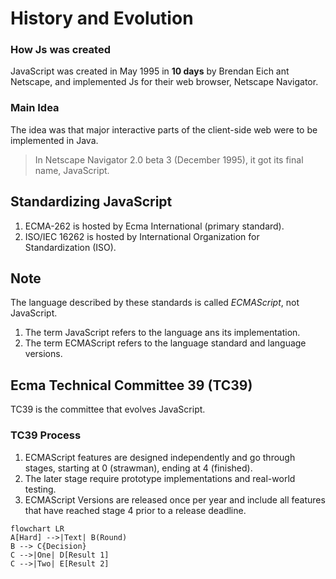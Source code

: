 # History and Evolution

### How Js was created

JavaScript was created in May 1995 in **10 days** by Brendan Eich ant Netscape, and implemented Js for their web browser, Netscape Navigator.

### Main Idea
The idea was that major interactive parts of the client-side web were to be implemented in Java. 

>In Netscape Navigator 2.0 beta 3 (December 1995), it got its final name, JavaScript.

## Standardizing JavaScript

1. ECMA-262 is hosted by Ecma International (primary standard).
2. ISO/IEC 16262 is hosted by International Organization for Standardization (ISO).

## Note
The language described by these standards is called *ECMAScript*, not JavaScript.

1. The term JavaScript refers to the language ans its implementation.
2. The term ECMAScript refers to the language standard and language versions.

## Ecma Technical Committee 39 (TC39)

TC39 is the committee that evolves JavaScript.

### TC39 Process
1. ECMAScript features are designed independently and go through stages, starting at 0 (strawman), ending at 4 (finished).
2. The later stage require prototype implementations and real-world testing.
3. ECMAScript Versions are released once per year and include all features that have reached stage 4 prior to a release deadline.


```mermaid
flowchart LR
A[Hard] -->|Text| B(Round)
B --> C{Decision}
C -->|One| D[Result 1]
C -->|Two| E[Result 2]
```